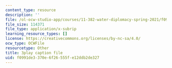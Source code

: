 ```yaml
---
content_type: resource
description: ''
file: /ol-ocw-studio-app/courses/11-382-water-diplomacy-spring-2021/f0991de3370e6f26555fe12ddb2de327_kAeDRfk6A9w.srt
file_size: 114371
file_type: application/x-subrip
learning_resource_types: []
license: https://creativecommons.org/licenses/by-nc-sa/4.0/
ocw_type: OCWFile
resourcetype: Other
title: 3play caption file
uid: f0991de3-370e-6f26-555f-e12ddb2de327
---
```

